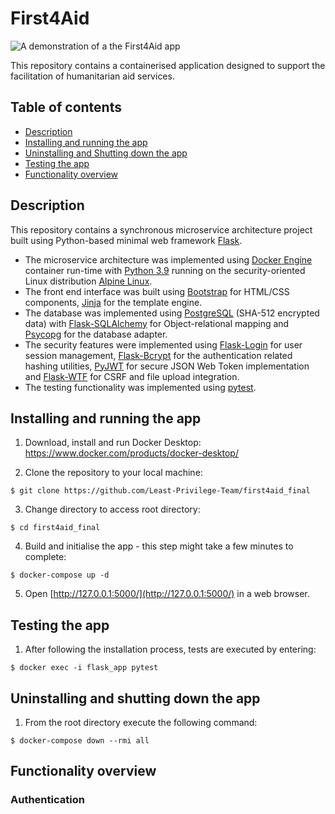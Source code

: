 # First4Aid

![A demonstration of a the First4Aid app](https://tkachikoti-cloud-object-storage.ams3.digitaloceanspaces.com/images/github/first4aid/first4aid-register-and-login.gif)

This repository contains a containerised application designed to support the facilitation of humanitarian aid services.


## Table of contents

- [Description](#description)
- [Installing and running the app](#installing-and-running-the-app)
- [Uninstalling and Shutting down the app](#uninstalling-and-shutting-down-the-app)
- [Testing the app](#testing-the-app)
- [Functionality overview](#functionality-overview)

## Description

This repository contains a synchronous microservice architecture project built using Python-based minimal web framework [Flask](https://github.com/pallets/flask).
- The microservice architecture was implemented using [Docker Engine](https://github.com/docker) container run-time with [Python 3.9](https://github.com/python/cpython) running on the security-oriented Linux distribution [Alpine Linux](https://github.com/docker).
- The front end interface was built using [Bootstrap](https://github.com/twbs/bootstrap) for HTML/CSS components, [Jinja](https://github.com/pallets/jinja) for the template engine.
- The database was implemented using [PostgreSQL](https://github.com/postgres) (SHA-512 encrypted data) with [Flask-SQLAlchemy](https://github.com/pallets-eco/flask-sqlalchemy) for Object-relational mapping and [Psycopg](https://github.com/psycopg/psycopg2) for the database adapter.
- The security features were implemented using [Flask-Login](https://github.com/maxcountryman/flask-login) for user session management, [Flask-Bcrypt](https://github.com/maxcountryman/flask-bcrypt) for the authentication related hashing utilities, [PyJWT](https://github.com/jpadilla/pyjwt) for secure JSON Web Token implementation and [Flask-WTF](https://github.com/wtforms/flask-wtf) for CSRF and file upload integration.
- The testing functionality was implemented using [pytest](https://github.com/pytest-dev/pytest).

## Installing and running the app

1. Download, install and run Docker Desktop: https://www.docker.com/products/docker-desktop/

2. Clone the repository to your local machine:

```
$ git clone https://github.com/Least-Privilege-Team/first4aid_final
```

3. Change directory to access root directory:

```
$ cd first4aid_final
```

4. Build and initialise the app - this step might take a few minutes to complete:

```
$ docker-compose up -d
```

5. Open [http://127.0.0.1:5000/](http://127.0.0.1:5000/) in a web browser.

## Testing the app

1. After following the installation process, tests are executed by entering:

```
$ docker exec -i flask_app pytest
```

## Uninstalling and shutting down the app

1. From the root directory execute the following command:

```
$ docker-compose down --rmi all
```

## Functionality overview

### Authentication
